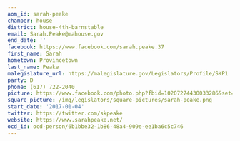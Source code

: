 ```yaml
---
aom_id: sarah-peake
chamber: house
district: house-4th-barnstable
email: Sarah.Peake@mahouse.gov
end_date: ''
facebook: https://www.facebook.com/sarah.peake.37
first_name: Sarah
hometown: Provincetown
last_name: Peake
malegislature_url: https://malegislature.gov/Legislators/Profile/SKP1
party: D
phone: (617) 722-2040
picture: https://www.facebook.com/photo.php?fbid=10207274430033286&set=a.1512275281091&type=3&theater
square_picture: /img/legislators/square-pictures/sarah-peake.png
start_date: '2017-01-04'
twitter: https://twitter.com/skpeake
website: https://www.sarahpeake.net/
ocd_id: ocd-person/6b1bbe32-1b86-48a4-909e-ee1ba6c5c746
---
```

